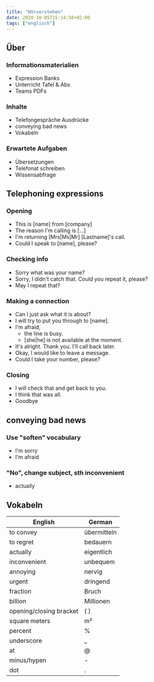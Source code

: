 ```yaml
---
title: "Hörverstehen"
date: 2020-10-05T15:14:58+02:00
tags: ["englisch"]
---
```


## Über

### Informationsmaterialien
- Expression Banks
- Unterricht Tafel & Abs
- Teams PDFs

### Inhalte
- Telefongespräche Ausdrücke
- conveying bad news
- Vokabeln

### Erwartete Aufgaben
- Übersetzungen
- Telefonat schreiben
- Wissensabfrage



## Telephoning expressions

### Opening
- This is [name] from [company]
- The reason I'm calling is [...]
- I'm returning [Mrs|Ms|Mr] [Lastname]'s call.
- Could I speak to [name], please?

### Checking info
- Sorry what was your name?
- Sorry, I didn't catch that. Could you repeat it, please?
- May I repeat that?

### Making a connection
- Can I just ask what it is about?
- I will try to put you through to [name].
- I'm afraid,
  - the line is busy.
  - [she|he] is not available at the moment.
- It's alright. Thank you. I'll call back later.
- Okay, I would like to leave a message.
- Could I take your number, please?

### Closing
- I will check that and get back to you.
- I think that was all.
- Goodbye




## conveying bad news

### Use "soften" vocabulary
- I'm sorry
- I'm afraid

### "No", change subject, sth inconvenient
- actually



## Vokabeln
| English | German |
| --- | --- |
| to convey | übermitteln |
| to regret | bedauern |
| actually | eigentlich |
| inconvenient | unbequem |
| annoying | nervig |
| urgent | dringend |
| fraction| Bruch |
| billion | Millionen |
| opening/closing bracket | ( ) |
| square meters | m² |
| percent | % |
| underscore | _ |
| at | @ |
| minus/hypen | - |
| dot | . |
